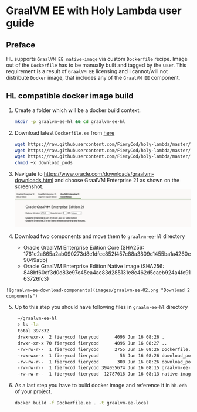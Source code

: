 # GraalVM EE with Holy Lambda user guide

## Preface
HL supports `GraalVM EE native-image` via custom `Dockerfile` recipe. Image out of the `Dockerfile` has to be manually built and tagged by the user. This requirement is a result of `GraalVM EE` licensing and I cannot/will not distribute `Docker` image, that includes any of the `GraalVM EE` component. 

## HL compatible docker image build
  1. Create a folder which will be a docker build context.
     ```sh
     mkdir -p graalvm-ee-hl && cd graalvm-ee-hl
     ```
  2. Download latest `Dockerfile.ee` from [here](https://raw.githubusercontent.com/FieryCod/holy-lambda/master/docker/Dockerfile.ee)
     ```sh
     wget https://raw.githubusercontent.com/FieryCod/holy-lambda/master/docker/Dockerfile.ee -O Dockerfile.ee && \
     wget https://raw.githubusercontent.com/FieryCod/holy-lambda/master/docker/download_pods -O download_pods && \
     wget https://raw.githubusercontent.com/FieryCod/holy-lambda/master/docker/download_pods.clj -O download_pods.clj && \
     chmod +x download_pods
     ```
  3. Navigate to https://www.oracle.com/downloads/graalvm-downloads.html and choose GraalVM Enterprise 21 as shown on the screenshot.
     ![graalvm-ee-download-page](images/graalvm-ee-01.png "Download Page")
     
  4. Download two components and move them to `graalvm-ee-hl` directory
     - Oracle GraalVM Enterprise Edition Core (SHA256: 1761e2a865a2ab090273d8e1dfec852f457c88a3809c1455ba1a4260e9049a5b)
     - Oracle GraalVM Enterprise Edition Native Image (SHA256: 848bf60df3d0d83e97c45ea4ac83d285131e8c462d5caeb924a4fc9163726fc3)
     
    ![graalvm-ee-download-components](images/graalvm-ee-02.png "Download 2 components")
    
  5. Up to this step you should have following files in `graalm-ee-hl` directory
     ```sh
      ~/graalvm-ee-hl
      ❯ ls -la
      total 397332
      drwxrwxr-x  2 fierycod fierycod      4096 Jun 16 08:26 .
      drwxr-xr-x 70 fierycod fierycod      4096 Jun 16 08:27 ..
      -rw-rw-r--  1 fierycod fierycod      2755 Jun 16 08:26 Dockerfile.ee
      -rwxrwxr-x  1 fierycod fierycod        56 Jun 16 08:26 download_pods
      -rw-rw-r--  1 fierycod fierycod       300 Jun 16 08:26 download_pods.clj
      -rw-rw-r--  1 fierycod fierycod 394055674 Jun 16 08:15 graalvm-ee-java8-linux-amd64-21.1.0.tar.gz
      -rw-rw-r--  1 fierycod fierycod  12787016 Jun 16 08:13 native-image-installable-svm-svmee-java8-linux-amd64-21.1.0.jar
     ```
     
   6. As a last step you have to build docker image and reference it in `bb.edn` of your project.
   
      ```sh
      docker build -f Dockerfile.ee . -t graalvm-ee-local
      ```

